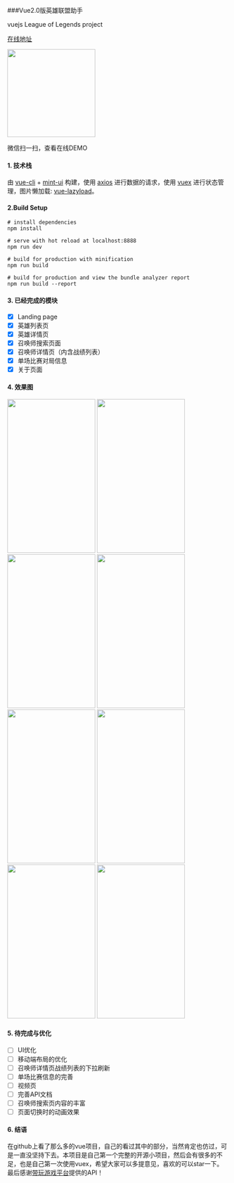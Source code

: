 ###Vue2.0版英雄联盟助手

vuejs League of Legends  project


[在线地址](http://omeme.me/demos/lol/)
<p><img src="http://o9xap42x4.bkt.clouddn.com/lol.png" width="200" height="200"/></p>
<p>微信扫一扫，查看在线DEMO</p>


#### 1. 技术栈

由 [vue-cli](https://github.com/vuejs/vue-cli) + [mint-ui](https://github.com/ElemeFE/mint-ui) 构建，使用 [axios](https://github.com/mzabriskie/axios) 进行数据的请求，使用 [vuex](https://github.com/vuejs/vuex) 进行状态管理，图片懒加载: [vue-lazyload](https://github.com/hilongjw/vue-lazyload)。


#### 2.Build Setup

	
	# install dependencies
	npm install

	# serve with hot reload at localhost:8888
	npm run dev
	
	# build for production with minification
	npm run build

	# build for production and view the bundle analyzer report
	npm run build --report
	
#### 3. 已经完成的模块

- [x] Landing page
- [x] 英雄列表页
- [x] 英雄详情页
- [x] 召唤师搜索页面
- [x] 召唤师详情页（内含战绩列表）
- [x] 单场比赛对局信息
- [x] 关于页面

#### 4. 效果图

<img src="http://o9xap42x4.bkt.clouddn.com/landing.png" width="200" height="350"/>
<img src="http://o9xap42x4.bkt.clouddn.com/championList.png" width="200" height="350"/>
<img src="http://o9xap42x4.bkt.clouddn.com/championDetail1.png" width="200" height="350"/>
<img src="http://o9xap42x4.bkt.clouddn.com/championDetail2.png" width="200" height="350"/>
<br>
<img src="http://o9xap42x4.bkt.clouddn.com/player.png" width="200" height="350"/>
<img src="http://o9xap42x4.bkt.clouddn.com/playerDetail.png" width="200" height="350"/>
<img src="http://o9xap42x4.bkt.clouddn.com/combatDetail.png" width="200" height="350"/>
<img src="http://o9xap42x4.bkt.clouddn.com/about.png" width="200" height="350"/>

#### 5. 待完成与优化

- [ ] UI优化
- [ ] 移动端布局的优化
- [ ] 召唤师详情页战绩列表的下拉刷新
- [ ] 单场比赛信息的完善
- [ ] 视频页
- [ ] 完善API文档
- [ ] 召唤师搜索页内容的丰富
- [ ] 页面切换时的动画效果

#### 6. 结语

在github上看了那么多的vue项目，自己的看过其中的部分，当然肯定也仿过，可是一直没坚持下去。本项目是自己第一个完整的开源小项目，然后会有很多的不足，也是自己第一次使用vuex，希望大家可以多提意见，喜欢的可以star一下。最后感谢[带玩游戏平台](http://www.games-cube.com/)提供的API！


	